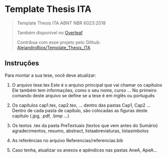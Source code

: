 # Template Thesis ITA
> Template Thesis ITA ABNT NBR 6023:2018
> 
> Também disponível no [Overleaf](https://pt.overleaf.com/latex/templates/thesis-template-aeronautics-institute-of-technology-ita/yhfrqqydpygk)
> 
> Contribua com esse projeto pelo Github: [AlejandroRios/Template_Thesis_ITA](https://github.com/AlejandroRios/Template_Thesis_ITA)

## Instruções
Para montar a sua tese, você deve atualizar:

1. O arquivo tese.tex
Este é o arquivo principal que vai chamar os capítulos
Ele também tem informações, como o seu nome, curso ...
No primeiro comando deste arquivo se define se a tese é em inglês ou português

2. Os capítulos cap1.tex, cap2.tex, ... dentro das pastas Cap1, Cap2 ...
Dentro de cada pasta de capítulo, são colocadas as figuras deste capítulo (.jpg, .pdf, .bmp ...)

3. Os textos .tex da pasta PreTextuais (textos que vem antes do Sumário)
agradecimentos, resumo, abstract, listaabreviaturas, listasimbolos

4. As referências no arquivo Referencias/referencias.bib

5. Caso tenha, atualizar os anexos e apêndices nas pastas AneA, ApeA...
